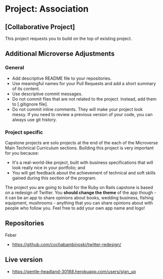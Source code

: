 # Project: Association


## [Collaborative Project]

This project requests you to build on the top of existing project.


## Additional Microverse Adjustments

### General

- Add descriptive README file to your repositories.
- Use meaningful names for your Pull Requests and add a short summary of its content.
- Use descriptive commit messages.
- Do not commit files that are not related to the project. Instead, add them to [.gitignore file].
- Do not commit inline comments. They will make your project look messy. If you need to review a previous version of your code, you can always use git history.

### Project specific

Capstone projects are solo projects at the end of the each of the Microverse Main Technical Curriculum sections. Building this project is very important for you because:

- It's a real-world-like project, built with business specifications that will look really nice in your portfolio; and
- You will get feedback about the achievement of technical and soft skills gained during this section of the program.

The project you are going to build for the Ruby on Rails capstone is based on a redesign of Twitter. You **should change the theme** of the app though - it can be an app to share opinions about books, wedding business, fishing equipment, mushrooms - anything that you can share opinions about with people who follow you. Feel free to add your own app name and logo!

## Repositories

Feber

- https://github.com/cochabambinoski/twitter-redesign/

## Live version

- https://gentle-headland-30188.herokuapp.com/users/sign_up
